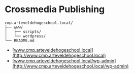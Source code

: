 Crossmedia Publishing
=====================

```
cmp.arteveldehogeschool.local/
├── www/
│   ├── scripts/
│   └── wordpress/
└── README.md
```

 - [www.cmp.arteveldehogeschool.local](http://www.cmp.arteveldehogeschool.local)
 - [www.cmp.arteveldehogeschool.local/wp-admin](http://www.cmp.arteveldehogeschool.local/wp-admin)
